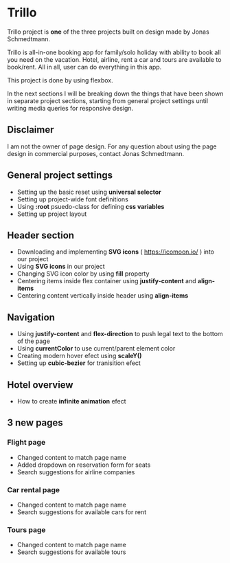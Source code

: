 # Trillo

Trillo project is **one** of the three projects built on design made by Jonas Schmedtmann.

Trillo is all-in-one booking app for family/solo holiday with ability to book all you need on the vacation. Hotel, airline, rent a car and tours are available to book/rent. All in all, user can do everything in this app.

This project is done by using flexbox.

In the next sections I will be breaking down the things that have been shown in separate project sections, starting from general project settings until writing media queries for responsive design.

## Disclaimer

I am not the owner of page design. For any question about using the page design in commercial purposes, contact Jonas Schmedtmann.

## General project settings

- Setting up the basic reset using **universal selector**
- Setting up project-wide font definitions
- Using **:root** psuedo-class for defining **css variables**
- Setting up project layout

## Header section

- Downloading and implementing **SVG icons** ( https://icomoon.io/ ) into our project
- Using **SVG icons** in our project
- Changing SVG icon color by using **fill** property
- Centering items inside flex container using **justify-content** and **align-items**
- Centering content vertically inside header using **align-items**

## Navigation

- Using **justify-content** and **flex-direction** to push legal text to the bottom of the page
- Using **currentColor** to use current/parent element color 
- Creating modern hover efect using **scaleY()**
- Setting up **cubic-bezier** for tranisition efect

## Hotel overview

- How to create **infinite animation** efect

## 3 new pages
### Flight page

- Changed content to match page name
- Added dropdown on reservation form for seats
- Search suggestions for airline companies

### Car rental page

- Changed content to match page name
- Search suggestions for available cars for rent

### Tours page

- Changed content to match page name
- Search suggestions for available tours
